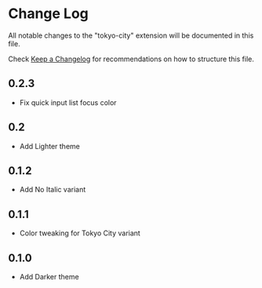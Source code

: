# Change Log

All notable changes to the "tokyo-city" extension will be documented in this file.

Check [Keep a Changelog](http://keepachangelog.com/) for recommendations on how to structure this file.

## 0.2.3

- Fix quick input list focus color

## 0.2

- Add Lighter theme

## 0.1.2

- Add No Italic variant

## 0.1.1

- Color tweaking for Tokyo City variant

## 0.1.0

- Add Darker theme
